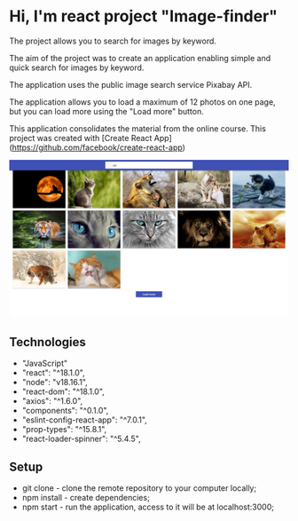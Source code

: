 # Hi, I'm react project "Image-finder"
The project allows you to search for images by keyword.

The aim of the project was to create an application enabling simple and quick search for images by keyword.

The application uses the public image search service Pixabay API.

The application allows you to load a maximum of 12 photos on one page, but you can load more using the "Load more" button.

This application consolidates the material from the online course.
This project was created with
[Create React App] (https://github.com/facebook/create-react-app)


![Alt text](image.Image-finder.png)

## Technologies
- "JavaScript"
- "react": "^18.1.0",
- "node": "v18.16.1",
- "react-dom": "^18.1.0",
- "axios": "^1.6.0",
- "components": "^0.1.0",
- "eslint-config-react-app": "^7.0.1",
- "prop-types": "^15.8.1",
- "react-loader-spinner": "^5.4.5",

## Setup
- git clone - clone the remote repository to your computer locally;
- npm install - create dependencies;
- npm start - run the application, access to it will be at localhost:3000;